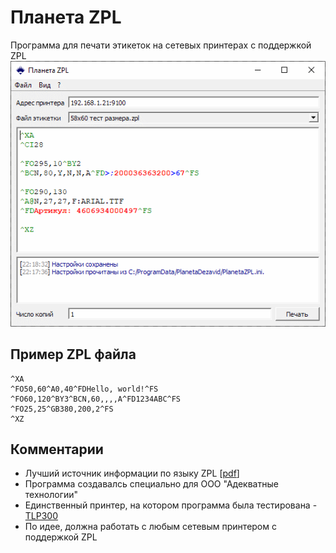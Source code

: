 # Планета ZPL
Программа для печати этикеток на сетевых принтерах c поддержкой ZPL
![Скриншот программы](/img/screenshot.png)
## Пример ZPL файла
    ^XA
    ^FO50,60^A0,40^FDHello, world!^FS
    ^FO60,120^BY3^BCN,60,,,,A^FD1234ABC^FS
    ^FO25,25^GB380,200,2^FS
    ^XZ

## Комментарии
* Лучший источник информации по языку ZPL [[pdf](https://www.zebra.com/content/dam/zebra_new_ia/en-us/manuals/printers/common/programming/zpl-zbi2-pm-en.pdf)]
* Программа создавалсь специально для ООО "Адекватные технологии"   
* Единственный принтер, на котором программа была тестирована - [TLP300](https://www.hprt.com/Product/4-inch-Thermal-Transfer-Label-Printer.html)
* По идее, должна работать с любым сетевым принтером с поддержкой ZPL
